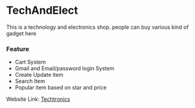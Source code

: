 # TechAndElect

This is a technology and electronics shop. people can buy various kind of gadget here

### Feature
- Cart System
- Gmail and Email/password login System
- Create Update item
- Search Item
- Popular item based on star and price

Website Link: [Techtronics](https://techtronics-41c1d.web.app)